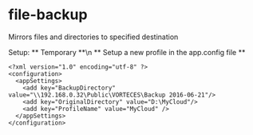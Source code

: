 # file-backup
Mirrors files and directories to specified destination

Setup:
** Temporary **\n
** Setup a new profile in the app.config file **

```
<?xml version="1.0" encoding="utf-8" ?>
<configuration>
  <appSettings>
    <add key="BackupDirectory" value="\\192.168.0.32\Public\VORTECES\Backup 2016-06-21"/>
    <add key="OriginalDirectory" value="D:\MyCloud"/>
    <add key="ProfileName" value="MyCloud" />
  </appSettings>
</configuration>
